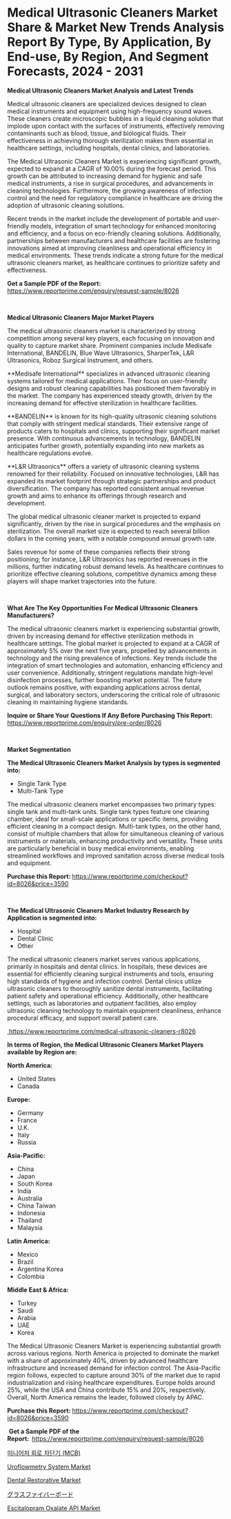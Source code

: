 <p><h1>Medical Ultrasonic Cleaners Market Share & Market New Trends Analysis Report By Type, By Application, By End-use, By Region, And Segment Forecasts, 2024 - 2031</h1></p><p><strong>Medical Ultrasonic Cleaners Market Analysis and Latest Trends</strong></p>
<p><p>Medical ultrasonic cleaners are specialized devices designed to clean medical instruments and equipment using high-frequency sound waves. These cleaners create microscopic bubbles in a liquid cleaning solution that implode upon contact with the surfaces of instruments, effectively removing contaminants such as blood, tissue, and biological fluids. Their effectiveness in achieving thorough sterilization makes them essential in healthcare settings, including hospitals, dental clinics, and laboratories.</p><p>The Medical Ultrasonic Cleaners Market is experiencing significant growth, expected to expand at a CAGR of 10.00% during the forecast period. This growth can be attributed to increasing demand for hygienic and safe medical instruments, a rise in surgical procedures, and advancements in cleaning technologies. Furthermore, the growing awareness of infection control and the need for regulatory compliance in healthcare are driving the adoption of ultrasonic cleaning solutions.</p><p>Recent trends in the market include the development of portable and user-friendly models, integration of smart technology for enhanced monitoring and efficiency, and a focus on eco-friendly cleaning solutions. Additionally, partnerships between manufacturers and healthcare facilities are fostering innovations aimed at improving cleanliness and operational efficiency in medical environments. These trends indicate a strong future for the medical ultrasonic cleaners market, as healthcare continues to prioritize safety and effectiveness.</p></p>
<p><strong>Get a Sample PDF of the Report:&nbsp;</strong> <a href="https://www.reportprime.com/enquiry/request-sample/8026">https://www.reportprime.com/enquiry/request-sample/8026</a></p>
<p>&nbsp;</p>
<p><strong>Medical Ultrasonic Cleaners Major Market Players</strong></p>
<p><p>The medical ultrasonic cleaners market is characterized by strong competition among several key players, each focusing on innovation and quality to capture market share. Prominent companies include Medisafe International, BANDELIN, Blue Wave Ultrasonics, SharperTek, L&R Ultrasonics, Roboz Surgical Instrument, and others.</p><p>**Medisafe International** specializes in advanced ultrasonic cleaning systems tailored for medical applications. Their focus on user-friendly designs and robust cleaning capabilities has positioned them favorably in the market. The company has experienced steady growth, driven by the increasing demand for effective sterilization in healthcare facilities.</p><p>**BANDELIN** is known for its high-quality ultrasonic cleaning solutions that comply with stringent medical standards. Their extensive range of products caters to hospitals and clinics, supporting their significant market presence. With continuous advancements in technology, BANDELIN anticipates further growth, potentially expanding into new markets as healthcare regulations evolve.</p><p>**L&R Ultrasonics** offers a variety of ultrasonic cleaning systems renowned for their reliability. Focused on innovative technologies, L&R has expanded its market footprint through strategic partnerships and product diversification. The company has reported consistent annual revenue growth and aims to enhance its offerings through research and development.</p><p>The global medical ultrasonic cleaner market is projected to expand significantly, driven by the rise in surgical procedures and the emphasis on sterilization. The overall market size is expected to reach several billion dollars in the coming years, with a notable compound annual growth rate.</p><p>Sales revenue for some of these companies reflects their strong positioning; for instance, L&R Ultrasonics has reported revenues in the millions, further indicating robust demand levels. As healthcare continues to prioritize effective cleaning solutions, competitive dynamics among these players will shape market trajectories into the future.</p></p>
<p>&nbsp;</p>
<p><strong>What Are The Key Opportunities For Medical Ultrasonic Cleaners Manufacturers?</strong></p>
<p><p>The medical ultrasonic cleaners market is experiencing substantial growth, driven by increasing demand for effective sterilization methods in healthcare settings. The global market is projected to expand at a CAGR of approximately 5% over the next five years, propelled by advancements in technology and the rising prevalence of infections. Key trends include the integration of smart technologies and automation, enhancing efficiency and user convenience. Additionally, stringent regulations mandate high-level disinfection processes, further boosting market potential. The future outlook remains positive, with expanding applications across dental, surgical, and laboratory sectors, underscoring the critical role of ultrasonic cleaning in maintaining hygiene standards.</p></p>
<p><strong>Inquire or Share Your Questions If Any Before Purchasing This Report:</strong> <a href="https://www.reportprime.com/enquiry/pre-order/8026">https://www.reportprime.com/enquiry/pre-order/8026</a></p>
<p>&nbsp;</p>
<p><strong>Market Segmentation</strong></p>
<p><strong>The Medical Ultrasonic Cleaners Market Analysis by types is segmented into:</strong></p>
<p><ul><li>Single Tank Type</li><li>Multi-Tank Type</li></ul></p>
<p><p>The medical ultrasonic cleaners market encompasses two primary types: single tank and multi-tank units. Single tank types feature one cleaning chamber, ideal for small-scale applications or specific items, providing efficient cleaning in a compact design. Multi-tank types, on the other hand, consist of multiple chambers that allow for simultaneous cleaning of various instruments or materials, enhancing productivity and versatility. These units are particularly beneficial in busy medical environments, enabling streamlined workflows and improved sanitation across diverse medical tools and equipment.</p></p>
<p><strong>Purchase this Report:&nbsp;</strong><a href="https://www.reportprime.com/checkout?id=8026&price=3590">https://www.reportprime.com/checkout?id=8026&price=3590</a></p>
<p>&nbsp;</p>
<p><strong>The Medical Ultrasonic Cleaners Market Industry Research by Application is segmented into:</strong></p>
<p><ul><li>Hospital</li><li>Dental Clinic</li><li>Other</li></ul></p>
<p><p>The medical ultrasonic cleaners market serves various applications, primarily in hospitals and dental clinics. In hospitals, these devices are essential for efficiently cleaning surgical instruments and tools, ensuring high standards of hygiene and infection control. Dental clinics utilize ultrasonic cleaners to thoroughly sanitize dental instruments, facilitating patient safety and operational efficiency. Additionally, other healthcare settings, such as laboratories and outpatient facilities, also employ ultrasonic cleaning technology to maintain equipment cleanliness, enhance procedural efficacy, and support overall patient care.</p></p>
<p><a href="https://www.reportprime.com/medical-ultrasonic-cleaners-r8026">&nbsp;https://www.reportprime.com/medical-ultrasonic-cleaners-r8026</a></p>
<p><strong>In terms of Region, the Medical Ultrasonic Cleaners Market Players available by Region are:</strong></p>
<p>
    <p> <strong> North America: </strong>
        <ul>
            <li>United States</li>
            <li>Canada</li>
        </ul>
        </p> 
    <p> <strong> Europe: </strong>
        <ul>
            <li>Germany</li>
            <li>France</li>
            <li>U.K.</li>
            <li>Italy</li>
            <li>Russia</li>
        </ul>
        </p> 
    <p> <strong> Asia-Pacific: </strong>
        <ul>
            <li>China</li>
            <li>Japan</li>
            <li>South Korea</li>
            <li>India</li>
            <li>Australia</li>
            <li>China Taiwan</li>
            <li>Indonesia</li>
            <li>Thailand</li>
            <li>Malaysia</li>
        </ul>
        </p> 
    <p> <strong> Latin America: </strong>
        <ul>
            <li>Mexico</li>
            <li>Brazil</li>
            <li>Argentina Korea</li>
            <li>Colombia</li>
        </ul>
        </p> 
    <p> <strong> Middle East & Africa: </strong>
        <ul>
            <li>Turkey</li>
            <li>Saudi</li>
            <li>Arabia</li>
            <li>UAE</li>
            <li>Korea</li>
        </ul>
    </p>
    </p>
<p><p>The Medical Ultrasonic Cleaners Market is experiencing substantial growth across various regions. North America is projected to dominate the market with a share of approximately 40%, driven by advanced healthcare infrastructure and increased demand for infection control. The Asia-Pacific region follows, expected to capture around 30% of the market due to rapid industrialization and rising healthcare expenditures. Europe holds around 25%, while the USA and China contribute 15% and 20%, respectively. Overall, North America remains the leader, followed closely by APAC.</p></p>
<p><strong>Purchase this Report: </strong><a href="https://www.reportprime.com/checkout?id=8026&price=3590">https://www.reportprime.com/checkout?id=8026&price=3590</a></p>
<p>&nbsp;<strong>Get a Sample PDF of the Report:&nbsp;&nbsp;</strong><a href="https://www.reportprime.com/enquiry/request-sample/8026">https://www.reportprime.com/enquiry/request-sample/8026</a></p>
<p><strong></strong></p>
<p><p><a href="https://medium.com/@percyhagernes9778/%EC%84%B8%EA%B3%84-miniature-circuit-breakers-mcb-market-%EC%9D%80-2024%EC%97%90%EC%84%9C-2031%EB%A1%9C-%EC%97%B0%ED%8F%89%EA%B7%A0-%EC%A6%9D%EA%B0%80%EC%9C%A8%EC%9D%84-%EB%B3%B4%EC%9D%BC-%EA%B2%83%EC%9C%BC%EB%A1%9C-%EC%98%88%EC%83%81%EB%90%A9%EB%8B%88%EB%8B%A4-4d2792fdd94a">미니어처 회로 차단기 (MCB)</a></p><p><a href="https://github.com/bmorecock/Market-Research-Report-List-5/blob/main/uroflowmetry-system-market.md">Uroflowmetry System Market</a></p><p><a href="https://github.com/fty54g/Market-Research-Report-List-1/blob/main/dental-restorative-market.md">Dental Restorative Market</a></p><p><a href="https://medium.com/@susanjprice2023/fibreglass-board-market-%E3%81%AF-%E3%82%B3%E3%82%B9%E3%83%88%E7%AE%A1%E7%90%86%E3%81%A8%E5%8A%B9%E7%8E%87%E5%90%91%E4%B8%8A%E3%82%92%E5%84%AA%E5%85%88%E3%81%97%E3%81%BE%E3%81%99-%E3%81%95%E3%82%89%E3%81%AB-%E5%A0%B1%E5%91%8A%E6%9B%B8%E3%81%AF%E5%B8%82%E5%A0%B4%E3%81%AE%E9%9C%80%E8%A6%81%E9%9D%A2%E3%81%A8%E4%BE%9B%E7%B5%A6%E9%9D%A2%E3%81%AE%E4%B8%A1%E6%96%B9%E3%82%92%E3%82%AB%E3%83%90%E3%83%BC%E3%81%97%E3%81%A6%E3%81%84%E3%81%BE%E3%81%99-fibreglass-board-%E5%B8%82%E5%A0%B4%E3%81%AF-f2a15dc07e21">グラスファイバーボード</a></p><p><a href="https://issuu.com/reportprime-2/docs/escitalopram-oxalate-api-market-siz_bfd281effd3d31">Escitalopram Oxalate API Market</a></p></p>